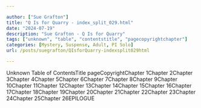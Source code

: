 ```yaml
---

author: ["Sue Grafton"]
title: "Q Is for Quarry - index_split_029.html"
date: "2024-07-19"
description: "Sue Grafton - Q Is for Quarry"
tags: ["unknown", "table", "contentstitle", "pagecopyrightchapter"]
categories: [Mystery, Suspense, Adult, PI Solo]
url: /posts/suegrafton/QIsforQuarry-indexsplit029html

---
```



Unknown
Table of ContentsTitle pageCopyrightChapter 1Chapter 2Chapter 3Chapter 4Chapter 5Chapter 6Chapter 7Chapter 8Chapter 9Chapter 10Chapter 11Chapter 12Chapter 13Chapter 14Chapter 15Chapter 16Chapter 17Chapter 18Chapter 19Chapter 20Chapter 21Chapter 22Chapter 23Chapter 24Chapter 25Chapter 26EPILOGUE
